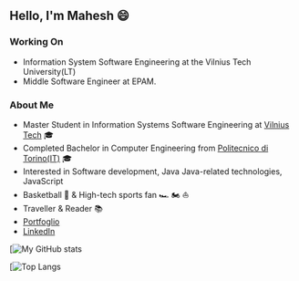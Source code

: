 ## Hello, I'm Mahesh 😄

### Working On
- Information System Software Engineering at the Vilnius Tech University(LT)
- Middle Software Engineer at EPAM.
### About Me
- Master Student in Information Systems Software Engineering at [Vilnius Tech](https://vilniustech.lt/) 🎓
- Completed Bachelor in Computer Engineering from [Politecnico di Torino(IT)](https://www.polito.it/en) 🎓
- Interested in Software development, Java Java-related technologies, JavaScript
- Basketball 🏀 & High-tech sports fan 🏎️ 🏍️ ⛵
- Traveller & Reader 📚
- [Portfoglio](https://www.crio.do/learn/portfolio/maheshkumarpratihar/)
- [LinkedIn](https://www.linkedin.com/in/MaheshKumarPratihar/)

[![My GitHub stats](https://github-readme-stats.vercel.app/api?username=MaheshKumarPratihar&theme=radical&show_icons=true&hide_border=true&count_private=true)

[![Top Langs](https://github-readme-stats.vercel.app/api/top-langs/?username=MaheshKumarPratihar&theme=radical&show_icons=true&hide_border=true&layout=compact)

  
<!--
**MaheshKumarPratihar/MaheshKumarPratihar** is a ✨ _special_ ✨ repository because its `README.md` (this file) appears on your GitHub profile.

Here are some ideas to get you started:

- 🔭 I’m currently working on ...
- 🌱 I’m currently learning ...
- 👯 I’m looking to collaborate on ...
- 🤔 I’m looking for help with ...
- 💬 Ask me about ...
- 📫 How to reach me: ...
- 😄 Pronouns: ...
- ⚡ Fun fact: ...
-->
